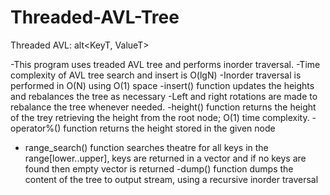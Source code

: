 # Threaded-AVL-Tree
Threaded AVL: alt<KeyT, ValueT>

-This program uses treaded AVL tree and performs inorder traversal.
-Time complexity of AVL tree search and insert is O(lgN) 
-Inorder traversal is performed in O(N) using O(1) space
-insert() function updates the heights and rebalances the tree as necessary
-Left and right rotations are made to rebalance the tree whenever needed.
-height() function returns the height of the trey retrieving the height from the root node; O(1) time complexity.
-operator%() function returns the height stored in the given node
- range_search() function searches theatre for all keys in the range[lower..upper], keys are returned in a vector and if no keys are found then empty vector is returned
-dump() function dumps the content of the tree to output stream, using a recursive inorder traversal
